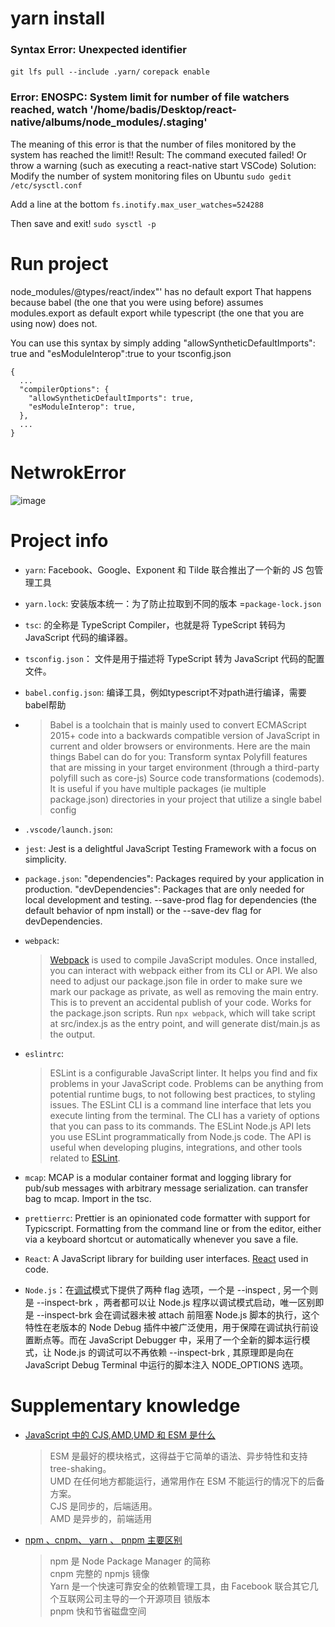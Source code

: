 # yarn install

### Syntax Error: Unexpected identifier

`git lfs pull --include .yarn/`
`corepack enable`

### Error: ENOSPC: System limit for number of file watchers reached, watch '/home/badis/Desktop/react-native/albums/node_modules/.staging'

The meaning of this error is that the number of files monitored by the system has reached the limit!!
Result: The command executed failed! Or throw a warning (such as executing a react-native start VSCode)
Solution:
Modify the number of system monitoring files on Ubuntu
`sudo gedit /etc/sysctl.conf`

Add a line at the bottom
`fs.inotify.max_user_watches=524288`

Then save and exit!
`sudo sysctl -p`

# Run project
node_modules/@types/react/index"' has no default export
That happens because babel (the one that you were using before) assumes modules.export as default export while typescript (the one that you are using now) does not.

You can use this syntax by simply adding "allowSyntheticDefaultImports": true and "esModuleInterop":true to your tsconfig.json
```
{
  ...
  "compilerOptions": {
    "allowSyntheticDefaultImports": true,
    "esModuleInterop": true,
  },
  ...
}
```
# NetwrokError

![image](https://user-images.githubusercontent.com/31400000/216576194-c230f757-4b69-4416-af8c-c654d0db29df.png)

# Project info

- `yarn`: Facebook、Google、Exponent 和 Tilde 联合推出了一个新的 JS 包管理工具
- `yarn.lock`: 安装版本统一：为了防止拉取到不同的版本 =`package-lock.json`
- `tsc`: 的全称是 TypeScript Compiler，也就是将 TypeScript 转码为 JavaScript 代码的编译器。
- `tsconfig.json`： 文件是用于描述将 TypeScript 转为 JavaScript 代码的配置文件。
- `babel.config.json`: 编译工具，例如typescript不对path进行编译，需要babel帮助
- > Babel is a toolchain that is mainly used to convert ECMAScript 2015+ code into a backwards compatible version of JavaScript in current and older browsers or environments. Here are the main things Babel can do for you:
  > Transform syntax Polyfill features that are missing in your target environment (through a third-party polyfill such as core-js)
  > Source code transformations (codemods). It is useful if you have multiple packages (ie multiple package.json) directories in your project that utilize a single babel config
- `.vscode/launch.json`:
- `jest`: Jest is a delightful JavaScript Testing Framework with a focus on simplicity.
- `package.json`: "dependencies": Packages required by your application in production.
                "devDependencies": Packages that are only needed for local development and testing.
                --save-prod flag for dependencies (the default behavior of npm install) or the --save-dev flag for devDependencies.
- `webpack`:
  > [Webpack](https://webpack.js.org/guides/getting-started/#basic-setup) is used to compile JavaScript modules. Once installed, you can interact with webpack either from its CLI or API.
  > We also need to adjust our package.json file in order to make sure we mark our package as private, as well as removing the main entry. This is to prevent an accidental publish of your code. Works for the package.json scripts.
  > Run `npx webpack`, which will take script at src/index.js as the entry point, and will generate dist/main.js as the output.
- `eslintrc`:
  > ESLint is a configurable JavaScript linter. It helps you find and fix problems in your JavaScript code. Problems can be anything from potential runtime bugs, to not following best practices, to styling issues. The ESLint CLI is a command line interface that lets you execute linting from the terminal. The CLI has a variety of options that you can pass to its commands.
  > The ESLint Node.js API lets you use ESLint programmatically from Node.js code. The API is useful when developing plugins, integrations, and other tools related to [ESLint](https://eslint.org/docs/latest/user-guide/getting-started).
- `mcap`: MCAP is a modular container format and logging library for pub/sub messages with arbitrary message serialization. can transfer bag to mcap. Import in the tsc.
- `prettierrc`: Prettier is an opinionated code formatter with support for Typicscript. Formatting from the command line or from the editor, either via a keyboard shortcut or automatically whenever you save a file.

- `React`: A JavaScript library for building user interfaces. [React](https://reactjs.org/) used in code.

- `Node.js`：在[调试](https://blog.csdn.net/Taobaojishu/article/details/125437831)模式下提供了两种 flag 选项，一个是 --inspect , 另一个则是 --inspect-brk ，两者都可以让 Node.js 程序以调试模式启动，唯一区别即是 --inspect-brk 会在调试器未被 attach 前阻塞 Node.js 脚本的执行，这个特性在老版本的 Node Debug 插件中被广泛使用，用于保障在调试执行前设置断点等。而在 JavaScript Debugger 中，采用了一个全新的脚本运行模式，让 Node.js 的调试可以不再依赖 --inspect-brk , 其原理即是向在 JavaScript Debug Terminal 中运行的脚本注入 NODE_OPTIONS 选项。

# Supplementary knowledge

- [JavaScript 中的 CJS,AMD,UMD 和 ESM 是什么
  ](https://www.imyangyong.com/blog/2020/11/javascript/JavaScript%20%E4%B8%AD%E7%9A%84CJS,AMD,UMD%E5%92%8CESM%E6%98%AF%E4%BB%80%E4%B9%88/#:~:text=ESM%E6%98%AF%E6%9C%80%E5%A5%BD%E7%9A%84,%E5%90%8C%E6%AD%A5%E7%9A%84%EF%BC%8C%E5%90%8E%E7%AB%AF%E9%80%82%E7%94%A8%E3%80%82)

  > ESM 是最好的模块格式，这得益于它简单的语法、异步特性和支持 tree-shaking。\
  > UMD 在任何地方都能运行，通常用作在 ESM 不能运行的情况下的后备方案。\
  > CJS 是同步的，后端适用。\
  > AMD 是异步的，前端适用

- [npm 、cnpm、 yarn 、 pnpm 主要区别](https://wuxinhua.com/posts/Node-js-Package-Manager-And-Npm-Dependency-Installation-Mechanism/)
  > npm 是 Node Package Manager 的简称 \
  > cnpm 完整的 npmjs 镜像 \
  > Yarn 是一个快速可靠安全的依赖管理工具，由 Facebook 联合其它几个互联网公司主导的一个开源项目 锁版本 \
  > pnpm 快和节省磁盘空间
